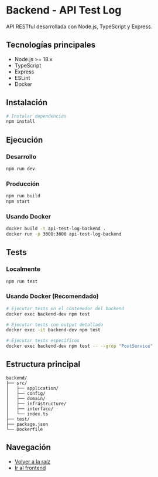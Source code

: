 # Backend - API Test Log

API RESTful desarrollada con Node.js, TypeScript y Express.

## Tecnologías principales
- Node.js >= 18.x
- TypeScript
- Express
- ESLint
- Docker

## Instalación

```bash
# Instalar dependencias
npm install
```

## Ejecución

### Desarrollo
```bash
npm run dev
```

### Producción
```bash
npm run build
npm start
```

### Usando Docker
```bash
docker build -t api-test-log-backend .
docker run -p 3000:3000 api-test-log-backend
```

## Tests

### Localmente
```bash
npm run test
```

### Usando Docker (Recomendado)
```bash
# Ejecutar tests en el contenedor del backend
docker exec backend-dev npm test

# Ejecutar tests con output detallado
docker exec -it backend-dev npm test

# Ejecutar tests específicos
docker exec backend-dev npm test -- --grep "PostService"
```

## Estructura principal
```
backend/
├── src/
│   ├── application/
│   ├── config/
│   ├── domain/
│   ├── infrastructure/
│   ├── interface/
│   └── index.ts
├── test/
├── package.json
└── Dockerfile
```

## Navegación
- [Volver a la raíz](../README.md)
- [Ir al frontend](../frontend/README.md)
